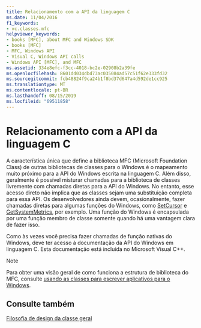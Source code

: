 ```yaml
---
title: Relacionamento com a API da linguagem C
ms.date: 11/04/2016
f1_keywords:
- vc.classes.mfc
helpviewer_keywords:
- books [MFC], about MFC and Windows SDK
- books [MFC]
- MFC, Windows API
- Visual C, Windows API calls
- Windows API [MFC], and MFC
ms.assetid: 334e8efc-f3cc-4018-bc2e-02908b2a39fe
ms.openlocfilehash: 8601dd034dbd73ac035084ad57c51f62e333fd32
ms.sourcegitcommit: fcb48824f9ca24b1f8bd37d647a4d592de1cc925
ms.translationtype: MT
ms.contentlocale: pt-BR
ms.lasthandoff: 08/15/2019
ms.locfileid: "69511858"
---
```

# <a name="relationship-to-the-c-language-api"></a>Relacionamento com a API da linguagem C

A característica única que define a biblioteca MFC (Microsoft Foundation Class) de outras bibliotecas de classes para o Windows é o mapeamento muito próximo para a API do Windows escrita na linguagem C. Além disso, geralmente é possível misturar chamadas para a biblioteca de classes livremente com chamadas diretas para a API do Windows. No entanto, esse acesso direto não implica que as classes sejam uma substituição completa para essa API. Os desenvolvedores ainda devem, ocasionalmente, fazer chamadas diretas para algumas funções do Windows, como [SetCursor](/windows/win32/api/winuser/nf-winuser-setcursor) e [GetSystemMetrics](/windows/win32/api/winuser/nf-winuser-getsystemmetrics), por exemplo. Uma função do Windows é encapsulada por uma função membro de classe somente quando há uma vantagem clara de fazer isso.

Como às vezes você precisa fazer chamadas de função nativas do Windows, deve ter acesso à documentação da API do Windows em linguagem C. Esta documentação está incluída no Microsoft Visual C++.

> [!NOTE]
>  Para obter uma visão geral de como funciona a estrutura de biblioteca do MFC, consulte [usando as classes para escrever aplicativos para o Windows](../mfc/using-the-classes-to-write-applications-for-windows.md).

## <a name="see-also"></a>Consulte também

[Filosofia de design da classe geral](../mfc/general-class-design-philosophy.md)
